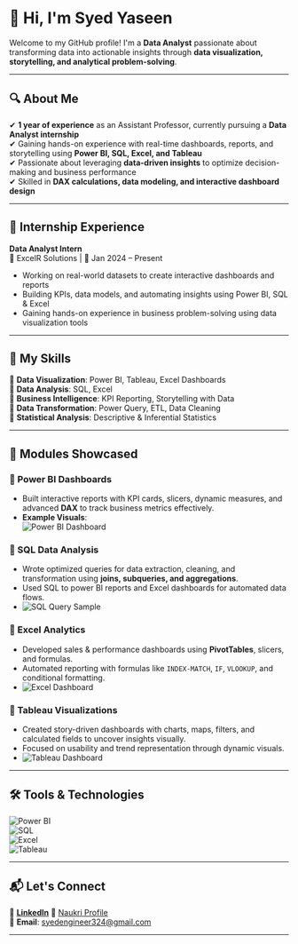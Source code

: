 # 👋 Hi, I'm Syed Yaseen

Welcome to my GitHub profile! I'm a **Data Analyst** passionate about transforming data into actionable insights through **data visualization, storytelling, and analytical problem-solving**.

---

## 🔍 About Me  
✔ **1 year of experience** as an Assistant Professor, currently pursuing a **Data Analyst internship**  
✔ Gaining hands-on experience with real-time dashboards, reports, and storytelling using **Power BI, SQL, Excel, and Tableau**  
✔ Passionate about leveraging **data-driven insights** to optimize decision-making and business performance  
✔ Skilled in **DAX calculations, data modeling, and interactive dashboard design**

---

## 💼 Internship Experience  
**Data Analyst Intern**  
📍 ExcelR Solutions | 📅 Jan 2024 – Present  
- Working on real-world datasets to create interactive dashboards and reports  
- Building KPIs, data models, and automating insights using Power BI, SQL & Excel  
- Gaining hands-on experience in business problem-solving using data visualization tools

---

## 🚀 My Skills  
🔹 **Data Visualization**: Power BI, Tableau, Excel Dashboards  
🔹 **Data Analysis**: SQL, Excel  
🔹 **Business Intelligence**: KPI Reporting, Storytelling with Data  
🔹 **Data Transformation**: Power Query, ETL, Data Cleaning  
🔹 **Statistical Analysis**: Descriptive & Inferential Statistics

---

## 📂 Modules Showcased  

### 🔸 Power BI Dashboards  
- Built interactive reports with KPI cards, slicers, dynamic measures, and advanced **DAX** to track business metrics effectively.  
- **Example Visuals**:  
  ![Power BI Dashboard](https://github.com/your-username/your-repo-name/assets/powerbi-sample.png)

### 🔸 SQL Data Analysis  
- Wrote optimized queries for data extraction, cleaning, and transformation using **joins, subqueries, and aggregations**.  
- Used SQL to power BI reports and Excel dashboards for automated data flows.  
- ![SQL Query Sample](https://github.com/your-username/your-repo-name/assets/sql-sample.png)

### 🔸 Excel Analytics  
- Developed sales & performance dashboards using **PivotTables**, slicers, and formulas.  
- Automated reporting with formulas like `INDEX-MATCH`, `IF`, `VLOOKUP`, and conditional formatting.  
- ![Excel Dashboard](https://github.com/your-username/your-repo-name/assets/excel-dashboard.png)

### 🔸 Tableau Visualizations  
- Created story-driven dashboards with charts, maps, filters, and calculated fields to uncover insights visually.  
- Focused on usability and trend representation through dynamic visuals.  
- ![Tableau Dashboard](https://github.com/your-username/your-repo-name/assets/tableau-sample.png)

---

## 🛠 Tools & Technologies  
![Power BI](https://img.shields.io/badge/PowerBI-Data--Viz-yellow?style=flat-square&logo=powerbi)  
![SQL](https://img.shields.io/badge/SQL-Querying-blue?style=flat-square&logo=sqlite)  
![Excel](https://img.shields.io/badge/Excel-Dashboards-brightgreen?style=flat-square&logo=microsoft-excel)  
![Tableau](https://img.shields.io/badge/Tableau-Visual--Analytics-orange?style=flat-square&logo=tableau)

---

## 📬 Let's Connect  
🔗 [**LinkedIn**](linkedin.com/in/syed-yaseen-immediate-joiner-4a8258236) 
🔗 [Naukri Profile](https://www.naukri.com/mnjuser/profile?id=&altresid)  
📧 **Email**: syedengineer324@gmail.com

---
